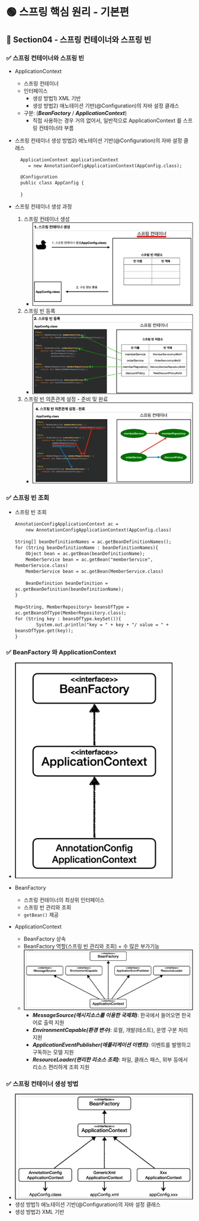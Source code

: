 # 🟢 스프링 핵심 원리 - 기본편

## 📄 Section04 - 스프링 컨테이너와 스프링 빈
### ✅ 스프링 컨테이너와 스프링 빈
- ApplicationContext
    - 스프링 컨테이너
    - 인터페이스
        - 생성 방법1) XML 기반
        - 생성 방법2) 애노테이션 기반(@Configuration)의 자바 설정 클래스
    - 구분: (**_BeanFactory_** / **_ApplicationContext_**)
        - 직접 사용하는 경우 거의 없어서, 일반적으로 ApplicationContext 를 스프링 컨테이너라 부름


- 스프링 컨테이너 생성 방법2) 애노테이션 기반(@Configuration)의 자바 설정 클래스
  ```
    ApplicationContext applicationContext 
       = new AnnotationConfigApplicationContext(AppConfig.class);
  ```
  ```
    @Configuration
    public class AppConfig {
  
    }
  ```


- 스프링 컨테이너 생성 과정
  1. 스프링 컨테이너 생성
     - ![img4_1.png](file/img4_1.png)
  2. 스프링 빈 등록
     - ![img4_2.png](file/img4_2.png)
  3. 스프링 빈 의존관계 설정 - 준비 및 완료
     - ![img4_3.png](file/img4_3.png)


### ✅ 스프링 빈 조회
- 스프링 빈 조회
    ```
    AnnotationConfigApplicationContext ac = 
        new AnnotationConfigApplicationContext(AppConfig.class)

    String[] beanDefinitionNames = ac.getBeanDefinitionNames();
    for (String beanDefinitionName : beanDefinitionNames){
        Object bean = ac.getBean(beanDefinitionName);
        MemberService bean = ac.getBean("memberService", MemberService.class)
        MemberService bean = ac.getBean(MemberService.class)
  
        BeanDefinition beanDefinition = ac.getBeanDefinition(beanDefinitionName);
    }
  
    Map<String, MemberRepository> beansOfType = ac.getBeansOfType(MemberRepository.class);
    for (String key : beansOfType.keySet()){
            System.out.println("key = " + key + "/ value = " + beansOfType.get(key));
    }
    ```


### ✅ BeanFactory 와 ApplicationContext
- ![img4_4.png](file/img4_4.png)
- BeanFactory
  - 스프링 컨테이너의 최상위 인터페이스
  - 스프링 빈 관리와 조회
  - `getBean()` 제공


- ApplicationContext
  - BeanFactory 상속
  - BeanFactory 역할(스프링 빈 관리와 조회) + 수 많은 부가기능
  - ![img4_5.png](file/img4_5.png)
    - **_MessageSource(메시지소스를 이용한 국제화)_**: 한국에서 들어오면 한국어로 출력 지원
    - **_EnvironmentCapable(환경 변수)_**: 로컬, 개발(테스트), 운영 구분 처리 지원
    - **_ApplicationEventPublisher(애플리케이션 이벤트)_**: 이벤트를 발행하고 구독하는 모델 지원
    - **_ResourceLoader(편리한 리소스 조회)_**: 파일, 클래스 패스, 외부 등에서 리소스 편리하게 조회 지원


### ✅ 스프링 컨테이너 생성 방법
- ![img4_6.png](file/img4_6.png)
- 생성 방법1) 애노테이션 기반(@Configuration)의 자바 설정 클래스
- 생성 방법2) XML 기반